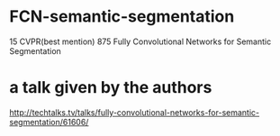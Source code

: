 # FCN-semantic-segmentation
15 CVPR(best mention) 875 Fully Convolutional Networks for Semantic Segmentation

# a talk given by the authors
http://techtalks.tv/talks/fully-convolutional-networks-for-semantic-segmentation/61606/